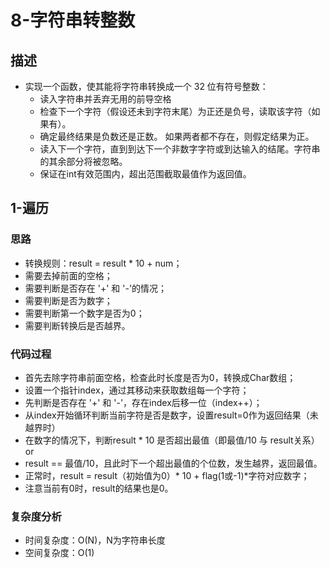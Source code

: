 # 8-字符串转整数

## 描述

- 实现一个函数，使其能将字符串转换成一个 32 位有符号整数：
  - 读入字符串并丢弃无用的前导空格
  - 检查下一个字符（假设还未到字符末尾）为正还是负号，读取该字符（如果有）。
  - 确定最终结果是负数还是正数。 如果两者都不存在，则假定结果为正。
  - 读入下一个字符，直到到达下一个非数字字符或到达输入的结尾。字符串的其余部分将被忽略。
  - 保证在int有效范围内，超出范围截取最值作为返回值。

## 1-遍历

### 思路

- 转换规则：result = result * 10 + num；
- 需要去掉前面的空格；
- 需要判断是否存在 '+' 和 '-'的情况；
- 需要判断是否为数字；
- 需要判断第一个数字是否为0；
- 需要判断转换后是否越界。

### 代码过程

- 首先去除字符串前面空格，检查此时长度是否为0，转换成Char数组；
- 设置一个指针index，通过其移动来获取数组每一个字符；
- 先判断是否存在 '+' 和 '-'，存在index后移一位（index++）；
- 从index开始循环判断当前字符是否是数字，设置result=0作为返回结果（未越界时）
- 在数字的情况下，判断result * 10 是否超出最值（即最值/10 与 result关系）or
- result == 最值/10，且此时下一个超出最值的个位数，发生越界，返回最值。
- 正常时，result = result（初始值为0）* 10 + flag(1或-1)*字符对应数字；
- 注意当前有0时，result的结果也是0。 

### 复杂度分析

- 时间复杂度：O(N)，N为字符串长度
- 空间复杂度：O(1)
